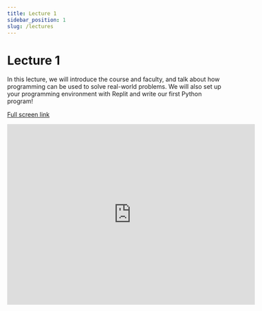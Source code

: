 ```yaml
---
title: Lecture 1
sidebar_position: 1
slug: /lectures
---
```


# Lecture 1

In this lecture, we will introduce the course and faculty, and talk about how programming can be used to solve real-world problems. We will also set up your programming environment with Replit and write our first Python program!

[Full screen link](https://zohair-coder.github.io/itp-lecture-1)

<iframe src="https://zohair-coder.github.io/itp-lecture-1" width="576" height="420" title="Introduction to Python - L1" scrolling="no" frameborder="0" webkitallowfullscreen mozallowfullscreen allowfullscreen></iframe>